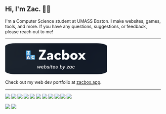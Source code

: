 ## Hi, I'm Zac. 👋🏻

I'm a Computer Science student at UMASS Boston. I make websites, games, tools, and more. If you have any questions, suggestions, or feedback, please reach out to me!

<hr/>

<a href="https://zacbox.app">
    <img src="img/zacbox-banner.png" style="height: 100px; border-radius: 10%;" alt="Banner image with the Zacbox logo and text &quot;Zacbox; websites by Zac&quot;." />
</a>

Check out my web dev portfolio at [zacbox.app](https://zacbox.app).

<hr/>

![](https://img.shields.io/badge/HTML-informational?style=flat&logo=HTML5&logoColor=white&color=E34F26) ![](https://img.shields.io/badge/CSS-informational?style=flat&logo=CSS3&logoColor=white&color=1572B6) ![](https://img.shields.io/badge/Javascript-informational?style=flat&logo=Javascript&logoColor=black&color=F7DF1E) ![](https://img.shields.io/badge/Python-informational?style=flat&logo=Python&logoColor=white&color=3776AB) ![](https://img.shields.io/badge/Java-informational?style=flat&logo=Oracle&logoColor=white&color=007396) ![](https://img.shields.io/badge/C++-informational?style=flat&logo=Cplusplus&logoColor=white&color=00599C) ![](https://img.shields.io/badge/C%20Sharp-informational?style=flat&logo=Csharp&logoColor=white&color=239120) ![](https://img.shields.io/badge/Rust-informational?style=flat&logo=Rust&logoColor=white&color=F74B00) ![](https://img.shields.io/badge/Electron-informational?style=flat&logo=Electron&logoColor=white&color=47848F) ![](https://img.shields.io/badge/NodeJs-informational?style=flat&logo=Node.js&logoColor=white&color=339933) ![](https://img.shields.io/badge/Ghidra-informational?style=flat&logo=Ghidra&logoColor=white&color=E22726)

[![](https://img.shields.io/badge/Discord-TheOnlyZac-informational?style=flat&logo=Discord&logoColor=white&color=5865F2)](https://discordapp.com/channels/@me/TheOnlyZac#0269/) [![](https://img.shields.io/badge/Email-contact@zac.boston-informational?style=flat&logo=Gmail&logoColor=white&color=1d7bff)](mailto:contact@zac.boston)
